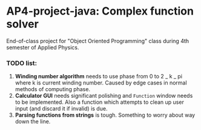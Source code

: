 # AP4-project-java: Complex function solver

End-of-class project for "Object Oriented Programming" class during 4th semester of Applied Physics.

### TODO list:

1. **Winding number algorithm** needs to use phase from 0 to 2 _ k _ pi where k is current winding number. Caused by edge cases in normal methods of computing phase.
2. **Calculator GUI** needs significant polishing and `Function` window needs to be implemented. Also a function which attempts to clean up user input (and discard it if invalid) is due.
3. **Parsing functions from strings** is tough. Something to worry about way down the line.
